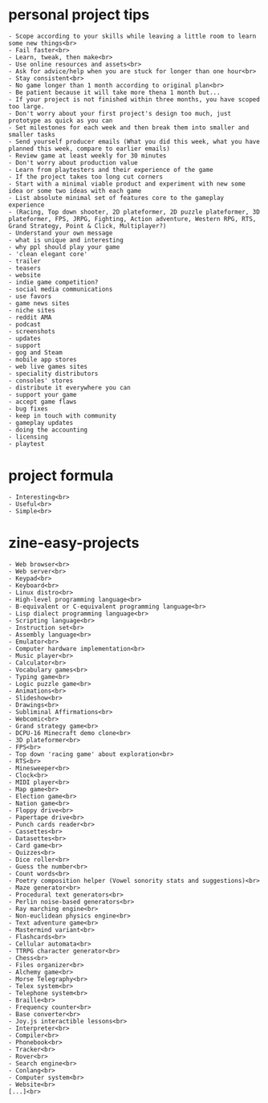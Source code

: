 # personal project tips<br>
	- Scope according to your skills while leaving a little room to learn some new things<br>
	- Fail faster<br>
	- Learn, tweak, then make<br>
	- Use online resources and assets<br>
	- Ask for advice/help when you are stuck for longer than one hour<br>
	- Stay consistent<br>
	- No game longer than 1 month according to original plan<br>
	- Be patient because it will take more thena 1 month but...
	- If your project is not finished within three months, you have scoped too large.
	- Don't worry about your first project's design too much, just prototype as quick as you can
	- Set milestones for each week and then break them into smaller and smaller tasks
	- Send yourself producer emails (What you did this week, what you have planned this week, compare to earlier emails)
	- Review game at least weekly for 30 minutes
	- Don't worry about production value
	- Learn from playtesters and their experience of the game
	- If the project takes too long cut corners
	- Start with a minimal viable product and experiment with new some idea or some two ideas with each game
	- List absolute minimal set of features core to the gameplay experience
	- (Racing, Top down shooter, 2D plateformer, 2D puzzle plateformer, 3D plateformer, FPS, JRPG, Fighting, Action adventure, Western RPG, RTS, Grand Strategy, Point & Click, Multiplayer?)
	- Understand your own message
	- what is unique and interesting
	- why ppl should play your game
	- 'clean elegant core'
	- trailer
	- teasers
	- website
	- indie game competition?
	- social media communications
	- use favors
	- game news sites
	- niche sites
	- reddit AMA
	- podcast
	- screenshots
	- updates
	- support
	- gog and Steam
	- mobile app stores
	- web live games sites
	- speciality distributors
	- consoles' stores
	- distribute it everywhere you can
	- support your game
	- accept game flaws
	- bug fixes
	- keep in touch with community
	- gameplay updates
	- doing the accounting
	- licensing
	- playtest 
# project formula<br>
	- Interesting<br>
	- Useful<br>
	- Simple<br>
# zine-easy-projects<br>
	- Web browser<br>
	- Web server<br>
	- Keypad<br>
	- Keyboard<br>
	- Linux distro<br>
	- High-level programming language<br>
	- B-equivalent or C-equivalent programming language<br>
	- Lisp dialect programming language<br>
	- Scripting language<br>
	- Instruction set<br>
	- Assembly language<br>
	- Emulator<br>
	- Computer hardware implementation<br>
	- Music player<br>
	- Calculator<br>
	- Vocabulary games<br>
	- Typing game<br>
	- Logic puzzle game<br>
	- Animations<br>
	- Slideshow<br>
	- Drawings<br>
	- Subliminal Affirmations<br>
	- Webcomic<br>
	- Grand strategy game<br>
	- DCPU-16 Minecraft demo clone<br>
	- 3D plateformer<br>
	- FPS<br>
	- Top down 'racing game' about exploration<br>
	- RTS<br>
	- Minesweeper<br>
	- Clock<br>
	- MIDI player<br>
	- Map game<br>
	- Election game<br>
	- Nation game<br>
	- Floppy drive<br>
	- Papertape drive<br>
	- Punch cards reader<br>
	- Cassettes<br>
	- Datasettes<br>
	- Card game<br>
	- Quizzes<br>
	- Dice roller<br>
	- Guess the number<br>
	- Count words<br>
	- Poetry composition helper (Vowel sonority stats and suggestions)<br>
	- Maze generator<br>
	- Procedural text generators<br>
	- Perlin noise-based generators<br>
	- Ray marching engine<br>
	- Non-euclidean physics engine<br>
	- Text adventure game<br>
	- Mastermind variant<br>
	- Flashcards<br>
	- Cellular automata<br>
	- TTRPG character generator<br>
	- Chess<br>
	- Files organizer<br>
	- Alchemy game<br>
	- Morse Telegraphy<br>
	- Telex system<br>
	- Telephone system<br>
	- Braille<br>
	- Frequency counter<br>
	- Base converter<br>
	- Joy.js interactible lessons<br>
	- Interpreter<br>
	- Compiler<br>
	- Phonebook<br>
	- Tracker<br>
	- Rover<br>
	- Search engine<br>
	- Conlang<br>
	- Computer system<br>
	- Website<br>
	[...]<br>
<br>
